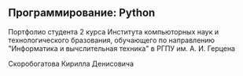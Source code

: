 <h2> Программирование: Python </h2>

Портфолио студента 2 курса Института компьюторных наук и технологического бразования,
обучающего по направлению "Информатика и вычслительная техника" в РГПУ им. А. И. Герцена

Скоробогатова Кирилла Денисовича

